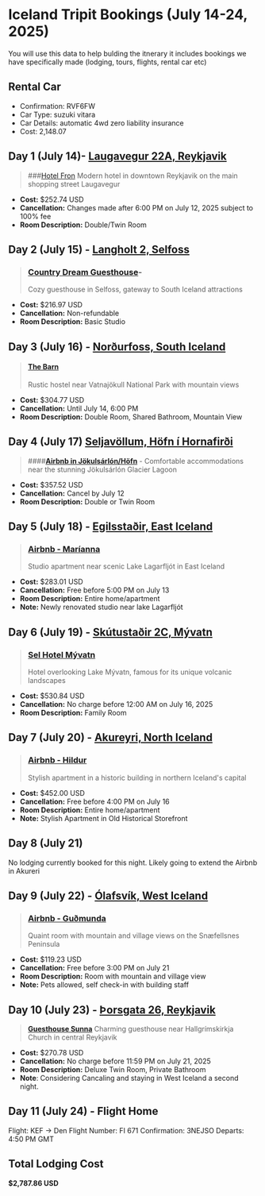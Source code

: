 

# Iceland Tripit Bookings (July 14-24, 2025) 
You will use this data to help bulding the itnerary it includes bookings we have specifically made (lodging, tours, flights, rental car etc)
<tripit>
## Rental Car

* Confirmation: RVF6FW
* Car Type: suzuki vitara
* Car Details: automatic 4wd zero liability insurance
* Cost: 2,148.07

## Day 1 (July 14)- [Laugavegur 22A, Reykjavik](https://maps.google.com/?q=Laugavegur+22A,+Reykjavik,+101+Iceland)

>###[Hotel Fron](https://hotelfron.is/) 
> Modern hotel in downtown Reykjavik on the main shopping street Laugavegur

* **Cost:** $252.74 USD
* **Cancellation:** Changes made after 6:00 PM on July 12, 2025 subject to 100% fee
* **Room Description:** Double/Twin Room

## Day 2 (July 15) - [Langholt 2, Selfoss](https://maps.google.com/?q=Langholt+2,+Selfoss,+0801+Iceland) 
> ### [Country Dream Guesthouse](https://www.booking.com)- 
> Cozy guesthouse in Selfoss, gateway to South Iceland attractions

* **Cost:** $216.97 USD
* **Cancellation:** Non-refundable
* **Room Description:** Basic Studio

## Day 3 (July 16) - [Norðurfoss, South Iceland](https://maps.google.com/?q=Norðurfoss,+871,+Iceland)
> #### **[The Barn](https://barnhostel.is/)** 
> Rustic hostel near Vatnajökull National Park with mountain views

* **Cost:** $304.77 USD
* **Cancellation:** Until July 14, 6:00 PM
* **Room Description:** Double Room, Shared Bathroom, Mountain View

## Day 4 (July 17) [Seljavöllum, Höfn í Hornafirði](https://maps.google.com/?q=Seljavöllum,+Höfn+í+Hornafirði,+Höfn+í+Hornafirði+781,+Iceland)
> ####**[Airbnb in Jökulsárlón/Höfn](https://www.airbnb.com)** - 
> Comfortable accommodations near the stunning Jökulsárlón Glacier Lagoon

* **Cost:** $357.52 USD
* **Cancellation:** Cancel by July 12
* **Room Description:** Double or Twin Room

## Day 5 (July 18) - [Egilsstaðir, East Iceland](https://maps.google.com/?q=Egilsstaðir,+Iceland)
> ### **[Airbnb - Maríanna](https://www.airbnb.com/rooms/36865945)** 
> Studio apartment near scenic Lake Lagarfljót in East Iceland

* **Cost:** $283.01 USD
* **Cancellation:** Free before 5:00 PM on July 13
* **Room Description:** Entire home/apartment
* **Note:** Newly renovated studio near lake Lagarfljót

## Day 6 (July 19) - [Skútustaðir 2C, Mývatn](https://maps.google.com/?q=Skútustaðir+2C,+Myvatn,+Mývatn,+660+Iceland)
> ### **[Sel Hotel Mývatn](https://www.myvatn.is/en)** 
> Hotel overlooking Lake Mývatn, famous for its unique volcanic landscapes

* **Cost:** $530.84 USD
* **Cancellation:** No charge before 12:00 AM on July 16, 2025
* **Room Description:** Family Room

## Day 7 (July 20) - [Akureyri, North Iceland](https://maps.google.com/?q=Akureyri,+Iceland)
> ### **[Airbnb - Hildur](https://www.airbnb.com/rooms/35006150)** 
> Stylish apartment in a historic building in northern Iceland's capital


* **Cost:** $452.00 USD
* **Cancellation:** Free before 4:00 PM on July 16
* **Room Description:** Entire home/apartment
* **Note:** Stylish Apartment in Old Historical Storefront

## Day 8 (July 21)
No lodging currently booked for this night. Likely going to extend the Airbnb in Akureri 

## Day 9 (July 22) - [Ólafsvík, West Iceland](https://maps.google.com/?q=Ólafsvík,+Iceland)
> ### **[Airbnb - Guðmunda](https://www.airbnb.com/rooms/12913512589141833)**
> Quaint room with mountain and village views on the Snæfellsnes Peninsula
 

* **Cost:** $119.23 USD
* **Cancellation:** Free before 3:00 PM on July 21
* **Room Description:** Room with mountain and village view
* **Note:** Pets allowed, self check-in with building staff

## Day 10 (July 23) -  [Þorsgata 26, Reykjavik](https://maps.google.com/?q=Þorsgata+26,+Reykjavik,+101+Iceland)
> **[Guesthouse Sunna](https://guesthouse-sunna.is/)** 
> Charming guesthouse near Hallgrímskirkja Church in central Reykjavik


* **Cost:** $270.78 USD
* **Cancellation:** No charge before 11:59 PM on July 21, 2025
* **Room Description:** Deluxe Twin Room, Private Bathroom
* **Note**: Considering Cancaling and staying in West Iceland a second night. 

## Day 11 (July 24) - Flight Home
Flight: KEF -> Den
Flight Number: FI 671
Confirmation: 3NEJSO
Departs: 4:50 PM GMT
</tripit>
## Total Lodging Cost
**$2,787.86 USD**